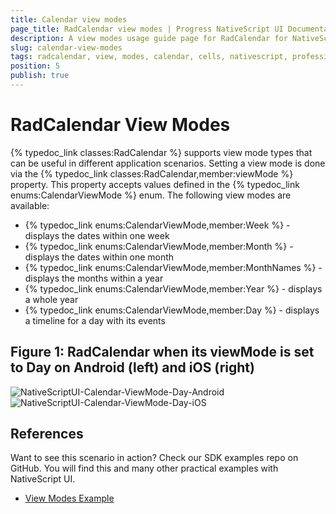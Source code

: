 ```yaml
---
title: Calendar view modes
page_title: RadCalendar view modes | Progress NativeScript UI Documentation
description: A view modes usage guide page for RadCalendar for NativeScript.
slug: calendar-view-modes
tags: radcalendar, view, modes, calendar, cells, nativescript, professional, ui
position: 5
publish: true
---
```


# RadCalendar View Modes

{% typedoc_link classes:RadCalendar %} supports view mode types that can be useful in different application scenarios. Setting a view mode is done via the {% typedoc_link classes:RadCalendar,member:viewMode %} property. This property accepts values defined in the {% typedoc_link enums:CalendarViewMode %} enum. The following view modes are available:

* {% typedoc_link enums:CalendarViewMode,member:Week %} - displays the dates within one week
* {% typedoc_link enums:CalendarViewMode,member:Month %} - displays the dates within one month
* {% typedoc_link enums:CalendarViewMode,member:MonthNames %} - displays the months within a year
* {% typedoc_link enums:CalendarViewMode,member:Year %} - displays a whole year
* {% typedoc_link enums:CalendarViewMode,member:Day %} - displays a timeline for a day with its events

## Figure 1: RadCalendar when its viewMode is set to Day on Android (left) and iOS (right)

![NativeScriptUI-Calendar-ViewMode-Day-Android](../../img/ns_ui/calendar-viewmode-day-android.png "Day ViewMode of RadCalendar in Android") ![NativeScriptUI-Calendar-ViewMode-Day-iOS](../../img/ns_ui/calendar-viewmode-day-ios.png "Day ViewMode of RadCalendar in iOS")

## References

Want to see this scenario in action?
Check our SDK examples repo on GitHub. You will find this and many other practical examples with NativeScript UI.

* [View Modes Example](https://github.com/NativeScript/nativescript-ui-samples/tree/master/calendar/app/calendar/view-modes)
